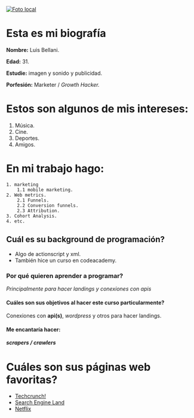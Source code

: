 [![Foto local](imagenes/gatito.jpg)](http://google.com)

# Esta es mi biografía
**Nombre:** Luis Bellani.

**Edad:** 31.

**Estudie:** imagen y sonido y publicidad.

**Porfesión:** Marketer / *Growth Hacker.*

# Estos son algunos de mis intereses:

1. Música.
2. Cine.
3. Deportes.
4. Amigos.

# En mi trabajo hago:

	1. marketing
		1.1 mobile marketing.
	2. Web metrics.
		2.1 Funnels.
		2.2 Conversion funnels.
		2.3 Attribution.
	3. Cohort Analysis.
	4. etc.

## Cuál es su background de programación?
* Algo de actionscript y xml.
* También hice un curso en codeacademy.

### Por qué quieren aprender a programar?
*Principalmente para hacer  landings y conexiones con apis*

#### Cuáles son sus objetivos al hacer este curso particularmente?
Conexiones con **api(s)**, *wordpress* y otros para hacer landings.
#### Me encantaría hacer:
 ***scrapers / crawlers***

# Cuáles son sus páginas web favoritas?
- [Techcrunch!](http://www.techcrunch.com)
- [Search Engine Land](http://www.searchengineland.com)
- [Netflix](http://www.netflix.com)
